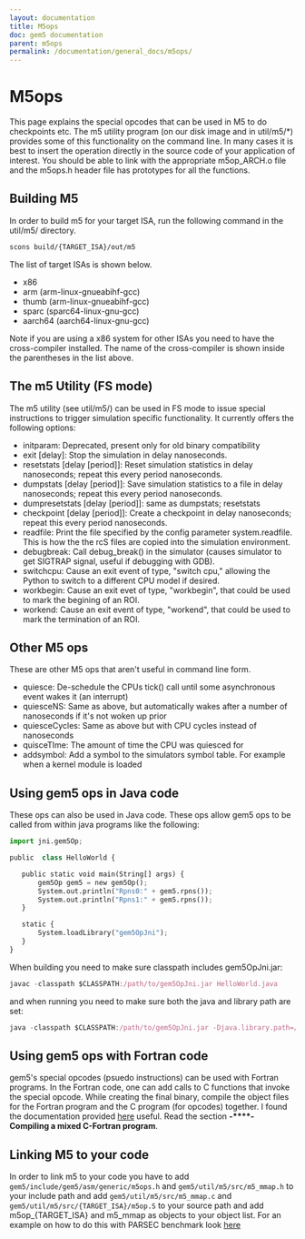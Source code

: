 ```yaml
---
layout: documentation
title: M5ops
doc: gem5 documentation
parent: m5ops
permalink: /documentation/general_docs/m5ops/
---
```


# M5ops

This page explains the special opcodes that can be used in M5 to do checkpoints etc. The m5 utility program (on our disk image and in util/m5/*) provides some of this functionality on the command line. In many cases it is best to insert the operation directly in the source code of your application of interest. You should be able to link with the appropriate m5op_ARCH.o file and the m5ops.h header file has prototypes for all the functions.

## Building M5

In order to build m5 for your target ISA, run the following command in the util/m5/ directory.

```bash
scons build/{TARGET_ISA}/out/m5
```

The list of target ISAs is shown below.

* x86
* arm (arm-linux-gnueabihf-gcc)
* thumb (arm-linux-gnueabihf-gcc)
* sparc (sparc64-linux-gnu-gcc)
* aarch64 (aarch64-linux-gnu-gcc)

Note if you are using a x86 system for other ISAs you need to have the cross-compiler installed. The name of the cross-compiler is shown inside the parentheses in the list above.

## The m5 Utility (FS mode)

The m5 utility (see util/m5/) can be used in FS mode to issue special instructions to trigger simulation specific functionality. It currently offers the following options:

* initparam: Deprecated, present only for old binary compatibility
* exit [delay]: Stop the simulation in delay nanoseconds.
* resetstats [delay [period]]: Reset simulation statistics in delay nanoseconds; repeat this every period nanoseconds.
* dumpstats [delay [period]]: Save simulation statistics to a file in delay nanoseconds; repeat this every period nanoseconds.
* dumpresetstats [delay [period]]: same as dumpstats; resetstats
* checkpoint [delay [period]]: Create a checkpoint in delay nanoseconds; repeat this every period nanoseconds.
* readfile: Print the file specified by the config parameter system.readfile. This is how the the rcS files are copied into the simulation environment.
* debugbreak: Call debug_break() in the simulator (causes simulator to get SIGTRAP signal, useful if debugging with GDB).
* switchcpu: Cause an exit event of type, "switch cpu," allowing the Python to switch to a different CPU model if desired.
* workbegin: Cause an exit evet of type, "workbegin", that could be used to mark the begining of an ROI.
* workend: Cause an exit event of type, "workend", that could be used to mark the termination of an ROI.

## Other M5 ops

These are other M5 ops that aren't useful in command line form.

* quiesce: De-schedule the CPUs tick() call until some asynchronous event wakes it (an interrupt)
* quiesceNS: Same as above, but automatically wakes after a number of nanoseconds if it's not woken up prior
* quiesceCycles: Same as above but with CPU cycles instead of nanoseconds
* quisceTIme: The amount of time the CPU was quiesced for
* addsymbol: Add a symbol to the simulators symbol table. For example when a kernel module is loaded

## Using gem5 ops in Java code

These ops can also be used in Java code. These ops allow gem5 ops to be called from within java programs like the following:

```python
import jni.gem5Op;

public  class HelloWorld {

   public static void main(String[] args) {
       gem5Op gem5 = new gem5Op();
       System.out.println("Rpns0:" + gem5.rpns());
       System.out.println("Rpns1:" + gem5.rpns());
   }

   static {
       System.loadLibrary("gem5OpJni");
   }
}
```

When building you need to make sure classpath includes gem5OpJni.jar:

```javascript
javac -classpath $CLASSPATH:/path/to/gem5OpJni.jar HelloWorld.java
```

and when running you need to make sure both the java and library path are set:

```javascript
java -classpath $CLASSPATH:/path/to/gem5OpJni.jar -Djava.library.path=/path/to/libgem5OpJni.so HelloWorld
```

## Using gem5 ops with Fortran code

gem5's special opcodes (psuedo instructions) can be used with Fortran programs. In the Fortran code, one can add calls to C functions that invoke the special opcode. While creating the final binary, compile the object files for the Fortran program and the C program (for opcodes) together. I found the documentation provided [here](https://gcc.gnu.org/wiki/GFortranGettingStarted) useful. Read the section **-****- Compiling a mixed C-Fortran program**.

## Linking M5 to your code

In order to link m5 to your code you have to add ```gem5/include/gem5/asm/generic/m5ops.h``` and ```gem5/util/m5/src/m5_mmap.h``` to your include path and add ```gem5/util/m5/src/m5_mmap.c``` and ```gem5/util/m5/src/{TARGET_ISA}/m5op.S``` to your source path and add m5op_{TARGET_ISA} and m5_mmap as objects to your object list. For an example on how to do this with PARSEC benchmark look [here](https://github.com/darchr/parsec-benchmark/blob/gem5-20-annotations/pkgs/libs/hooks/src/Makefile.shared)
